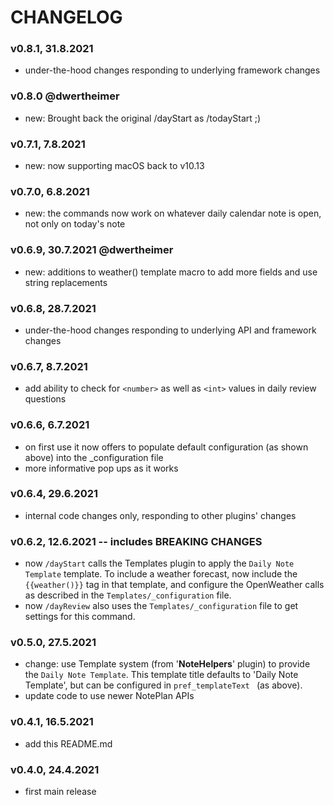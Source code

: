 # CHANGELOG

### v0.8.1, 31.8.2021
- under-the-hood changes responding to underlying framework changes

### v0.8.0 @dwertheimer
- new: Brought back the original /dayStart as /todayStart ;) 

### v0.7.1, 7.8.2021
- new: now supporting macOS back to v10.13

### v0.7.0, 6.8.2021
- new: the commands now work on whatever daily calendar note is open, not only on today's note

### v0.6.9, 30.7.2021 @dwertheimer
- new: additions to weather() template macro to add more fields and use string replacements

### v0.6.8, 28.7.2021
- under-the-hood changes responding to underlying API and framework changes

### v0.6.7, 8.7.2021
- add ability to check for `<number>` as well as `<int>` values in daily review questions

### v0.6.6, 6.7.2021
- on first use it now offers to populate default configuration (as shown above) into the _configuration file
- more informative pop ups as it works

### v0.6.4, 29.6.2021
- internal code changes only, responding to other plugins' changes

### v0.6.2, 12.6.2021 -- includes **BREAKING CHANGES**
- now `/dayStart` calls the Templates plugin to apply the `Daily Note Template` template. To include a weather forecast, now include the `{{weather()}}` tag in that template, and configure the OpenWeather calls as described in the `Templates/_configuration` file. 
- now `/dayReview` also uses the `Templates/_configuration` file to get settings for this command.

### v0.5.0, 27.5.2021
- change: use Template system (from '**NoteHelpers**' plugin) to provide the `Daily Note Template`. This template title defaults to 'Daily Note Template', but can be configured in `pref_templateText ` (as above).
- update code to use newer NotePlan APIs

### v0.4.1, 16.5.2021
- add this README.md

### v0.4.0, 24.4.2021
- first main release
